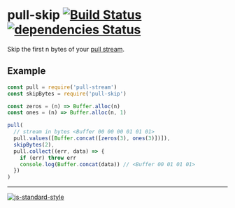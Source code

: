 # pull-skip [![Build Status](https://travis-ci.org/tableflip/pull-skip.svg?branch=master)](https://travis-ci.org/tableflip/pull-skip) [![dependencies Status](https://david-dm.org/tableflip/pull-skip/status.svg)](https://david-dm.org/tableflip/pull-skip)

Skip the first n bytes of your [pull stream](https://www.npmjs.com/package/pull-stream).

## Example

```js
const pull = require('pull-stream')
const skipBytes = require('pull-skip')

const zeros = (n) => Buffer.alloc(n)
const ones = (n) => Buffer.alloc(n, 1)

pull(
  // stream in bytes <Buffer 00 00 00 01 01 01>
  pull.values([Buffer.concat([zeros(3), ones(3)])]),
  skipBytes(2),
  pull.collect((err, data) => {
    if (err) throw err
    console.log(Buffer.concat(data)) // <Buffer 00 01 01 01>
  })
)
```

---

[![js-standard-style](https://cdn.rawgit.com/feross/standard/master/badge.svg)](https://github.com/feross/standard)
